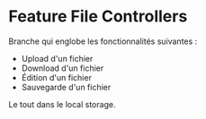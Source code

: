 # Feature File Controllers

Branche qui englobe les fonctionnalités suivantes : 

- Upload d'un fichier
- Download d'un fichier
- Édition d'un fichier
- Sauvegarde d'un fichier

Le tout dans le local storage.
